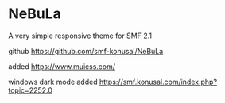 # NeBuLa
A very simple responsive theme for SMF 2.1

github
https://github.com/smf-konusal/NeBuLa

added
https://www.muicss.com/

windows dark mode added
https://smf.konusal.com/index.php?topic=2252.0
